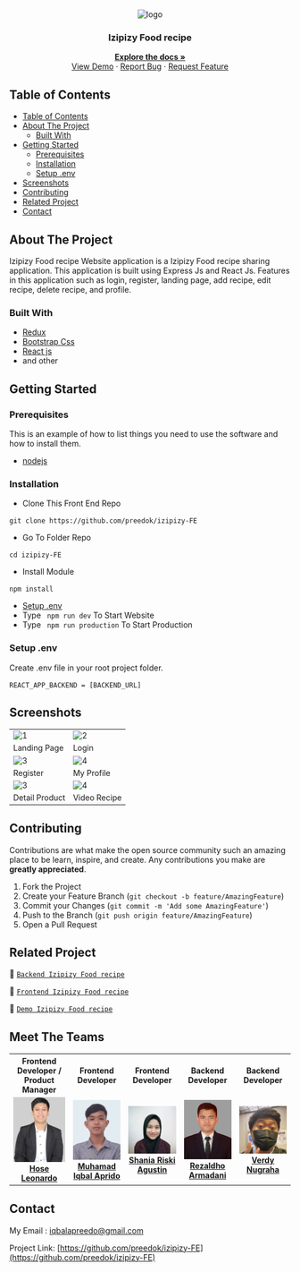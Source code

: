 <br />
<p align="center">
<div align="center">
  <img height="150" <img src="https://iili.io/H3zVku9.png" alt="logo" border="0"/>
</div>
  <h3 align="center">Izipizy Food recipe</h3>
  <p align="center">
    <a href="https://github.com/preedok/izipizy-FE"><strong>Explore the docs »</strong></a>
    <br />
    <a href="https://mama-recipe-izipizy.vercel.app/">View Demo</a>
    ·
    <a href="">Report Bug</a>
    ·
    <a href="">Request Feature</a>
  </p>
</p>

<!-- TABLE OF CONTENTS -->

## Table of Contents

- [Table of Contents](#table-of-contents)
- [About The Project](#about-the-project)
  - [Built With](#built-with)
- [Getting Started](#getting-started)
  - [Prerequisites](#prerequisites)
  - [Installation](#installation)
  - [Setup .env](#setup-env)
- [Screenshots](#screenshots)
- [Contributing](#contributing)
- [Related Project](#related-project)
- [Contact](#contact)

<!-- ABOUT THE PROJECT -->

## About The Project

Izipizy Food recipe Website application is a Izipizy Food recipe sharing application. This application is built using Express Js and React Js. Features in this application such as login, register, landing page, add recipe, edit recipe, delete recipe, and profile.

### Built With

- [Redux](https://redux.js.org/)
- [Bootstrap Css](https://getbootstrap.com/)
- [React js](https://reactjs.org/)
- and other

<!-- GETTING STARTED -->

## Getting Started

### Prerequisites

This is an example of how to list things you need to use the software and how to install them.

- [nodejs](https://nodejs.org/en/download/)

### Installation

- Clone This Front End Repo

```
git clone https://github.com/preedok/izipizy-FE
```

- Go To Folder Repo

```
cd izipizy-FE
```

- Install Module

```
npm install
```

- <a href="#setup-env">Setup .env</a>
- Type ` npm run dev` To Start Website
- Type ` npm run production` To Start Production

### Setup .env

Create .env file in your root project folder.

```
REACT_APP_BACKEND = [BACKEND_URL]
```

<!-- ROADMAP -->

## Screenshots

<table>
 <tr>
    <td><img width="350px" src="https://iili.io/HfrVZIp.png" border="0" alt="1" /></td>
    <td> <img width="350px" src="https://iili.io/HfrvxF2.png"  border="0"  alt="2" /></td>
  </tr>
   <tr>
    <td>Landing Page</td>
    <td>Login</td>
  </tr>

  <tr>
    <td><img width="350px"  src="https://iili.io/HfrvQl2.png" border="0" alt="3" /> </td>
     <td><img width="350px"  src="https://iili.io/HfrS5Ex.png"  border="0" alt="4" /></td>
  </tr>
   <tr>
    <td>Register</td>
     <td>My Profile</td>
  </tr>
  <tr>
    <td><img width="350px"  src="https://iili.io/HfrvQl2.png" border="0" alt="3" /> </td>
     <td><img width="350px"  src="https://iili.io/HfrS5Ex.png"  border="0" alt="4" /></td>
  </tr>
   <tr>
    <td>Detail Product</td>
     <td>Video Recipe</td>
  </tr>
  
 
</table>

<!-- CONTRIBUTING -->

## Contributing

Contributions are what make the open source community such an amazing place to be learn, inspire, and create. Any contributions you make are **greatly appreciated**.

1. Fork the Project
2. Create your Feature Branch (`git checkout -b feature/AmazingFeature`)
3. Commit your Changes (`git commit -m 'Add some AmazingFeature'`)
4. Push to the Branch (`git push origin feature/AmazingFeature`)
5. Open a Pull Request

## Related Project

:rocket: [`Backend Izipizy Food recipe`](https://github.com/hosealeonardo18/izipizy_backend)

:rocket: [`Frontend Izipizy Food recipe`](https://github.com/preedok/izipizy-FE)

:rocket: [`Demo Izipizy Food recipe`](https://mama-recipe-izipizy.vercel.app/)

<!-- Meet The Teams -->

## Meet The Teams

<center>
  <table align="center">
    <tr >
    <th >Frontend Developer / Product Manager</th>
      <th >Frontend Developer</th>
      <th >Frontend Developer</th>
      <th >Backend Developer</th>
      <th >Backend Developer</th>
    </tr>
    <tr >
      <td align="center">
        <a href="https://github.com/hosealeonardo18">
          <img width="200"  src="./documentation/hose.jpg" alt=""><br/>
          <b>Hose Leonardo</b>
        </a>
      </td>
      <td align="center">
        <a href="https://github.com/preedok">
          <img width="200"  src="./documentation/iqbal.jpg" alt=""><br/>
          <b>Muhamad Iqbal Aprido</b>
        </a>
      </td>
      <td align="center">
        <a href="https://github.com/Shaniara28">
          <img width="200"  src="./documentation/shania.jpg" alt=""><br/>
          <b>Shania Riski Agustin</b>
        </a>
      </td>
      <td align="center">
        <a href="https://github.com/RezaldhoArmadhani">
          <img width="200"  src="./documentation/aldho.jpg" alt=""><br/>
          <b>Rezaldho Armadani</b>
        </a>
      </td>
      <td align="center">
        <a href="https://github.com/VerdyNordsten">
          <img width="200"   src="./documentation/verdy.jpg" alt=""><br/>
          <b>Verdy Nugraha</b>
        </a>
      </td>
    </tr>
  </table>
</center>

<!-- CONTACT -->

## Contact

My Email : iqbalapreedo@gmail.com

Project Link: [https://github.com/preedok/izipizy-FE](https://github.com/preedok/izipizy-FE)

